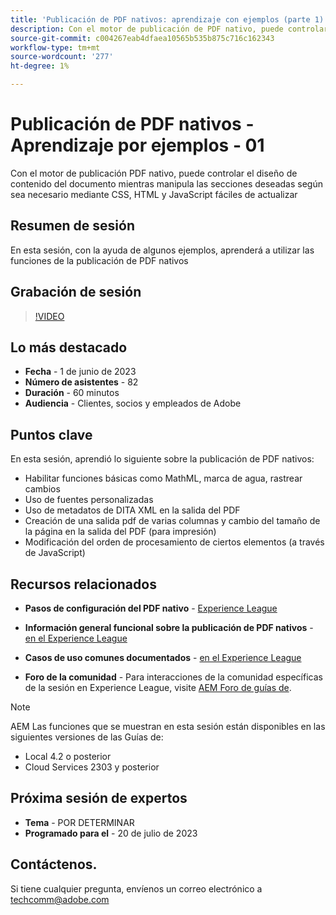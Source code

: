 ```yaml
---
title: 'Publicación de PDF nativos: aprendizaje con ejemplos (parte 1)'
description: Con el motor de publicación de PDF nativo, puede controlar el diseño de contenido del documento mientras manipula las secciones deseadas según sea necesario mediante CSS, HTML y JavaScript fáciles de actualizar.
source-git-commit: c004267eab4dfaea10565b535b875c716c162343
workflow-type: tm+mt
source-wordcount: '277'
ht-degree: 1%

---
```


# Publicación de PDF nativos - Aprendizaje por ejemplos - 01

Con el motor de publicación PDF nativo, puede controlar el diseño de contenido del documento mientras manipula las secciones deseadas según sea necesario mediante CSS, HTML y JavaScript fáciles de actualizar

## Resumen de sesión

En esta sesión, con la ayuda de algunos ejemplos, aprenderá a utilizar las funciones de la publicación de PDF nativos

## Grabación de sesión

>[!VIDEO](https://video.tv.adobe.com/v/3420092/native-pdf-aem-guides?quality=12&learn=on)

## Lo más destacado

- **Fecha** - 1 de junio de 2023
- **Número de asistentes** - 82
- **Duración** - 60 minutos
- **Audiencia** - Clientes, socios y empleados de Adobe

## Puntos clave

En esta sesión, aprendió lo siguiente sobre la publicación de PDF nativos:
- Habilitar funciones básicas como MathML, marca de agua, rastrear cambios
- Uso de fuentes personalizadas
- Uso de metadatos de DITA XML en la salida del PDF
- Creación de una salida pdf de varias columnas y cambio del tamaño de la página en la salida del PDF (para impresión)
- Modificación del orden de procesamiento de ciertos elementos (a través de JavaScript)


## Recursos relacionados

- **Pasos de configuración del PDF nativo** - [Experience League](https://experienceleague.adobe.com/docs/experience-manager-guides-learn/tutorials/knowledge-base/kb-articles/publishing/configuring-aem-environment-for-native-pdf-publishing.html?lang=en)

- **Información general funcional sobre la publicación de PDF nativos** - [en el Experience League](https://experienceleague.adobe.com/docs/experience-manager-guides-learn/tutorials/knowledge-base/expert-session/native-pdf-publishing-essentials-feb23.html?lang=en)

- **Casos de uso comunes documentados** - [en el Experience League](https://experienceleague.adobe.com/docs/experience-manager-guides-learn/tutorials/configuring/config-native-pdf-publish/content-styles/stylesheet.html?lang=en)

- **Foro de la comunidad** - Para interacciones de la comunidad específicas de la sesión en Experience League, visite  [AEM Foro de guías de](https://experienceleaguecommunities.adobe.com/t5/experience-manager-guides/bd-p/xml-documentation-discussions).

>[!NOTE]
>
> AEM Las funciones que se muestran en esta sesión están disponibles en las siguientes versiones de las Guías de:
> - Local 4.2 o posterior
> - Cloud Services 2303 y posterior


## Próxima sesión de expertos

- **Tema** - POR DETERMINAR
- **Programado para el** - 20 de julio de 2023

## Contáctenos.

Si tiene cualquier pregunta, envíenos un correo electrónico a <techcomm@adobe.com>
